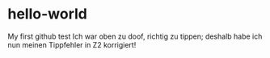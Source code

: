 # hello-world
My first github test
Ich war oben zu doof, richtig zu tippen; deshalb habe ich nun meinen Tippfehler in Z2 korrigiert!
